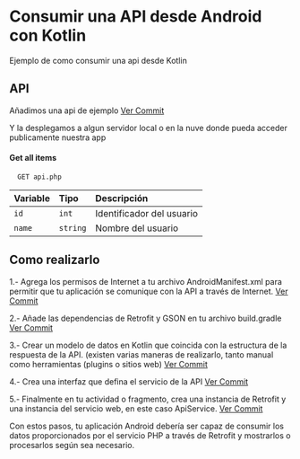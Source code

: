 
# Consumir una API desde Android con Kotlin

Ejemplo de como consumir una api desde Kotlin




## API
Añadimos una api de ejemplo
[Ver Commit](https://github.com/LaniusZ/ApiRestKotlinAndroid/commit/a1d9d9f96f811e53f86b81e2ac71ac882fa0cb3e)

Y la desplegamos a algun servidor local o en la nuve donde pueda acceder publicamente nuestra app

#### Get all items

```http
  GET api.php
```

| Variable | Tipo     | Descripción                |
| :-------- | :------- | :------------------------- |
| `id` | `int` | Identificador del usuario |
| `name` | `string` |  Nombre del usuario |




## Como realizarlo

1.- Agrega los permisos de Internet a tu archivo AndroidManifest.xml para permitir que tu aplicación se comunique con la API a través de Internet.
[Ver Commit](https://github.com/LaniusZ/ApiRestKotlinAndroid/commit/57ed46ad30b05895f63cfd62fe72a8ca3186b9d3)

2.- Añade las dependencias de Retrofit y GSON en tu archivo build.gradle
[Ver Commit](https://github.com/LaniusZ/ApiRestKotlinAndroid/commit/2d437106299619059be1b4b4cd8252e5ed6cfeeb)

3.- Crear un modelo de datos en Kotlin que coincida con la estructura de la respuesta de la API. (existen varias maneras de realizarlo, tanto manual como herramientas (plugins o sitios web)
[Ver Commit](https://github.com/LaniusZ/ApiRestKotlinAndroid/commit/5247fc4c8229aad875f593c630109d1c2294ba1d)

4.- Crea una interfaz que defina el servicio de la API
[Ver Commit](https://github.com/LaniusZ/ApiRestKotlinAndroid/commit/abc97bfb880be9fb96ca14fa0c0523486566f332)

5.- Finalmente en tu actividad o fragmento, crea una instancia de Retrofit y una instancia del servicio web, en este caso ApiService.
[Ver Commit](https://github.com/LaniusZ/ApiRestKotlinAndroid/commit/8cfdee2397d5963fb73fa1f618863aa9ba26d871)

Con estos pasos, tu aplicación Android debería ser capaz de consumir los datos proporcionados por el servicio PHP a través de Retrofit y mostrarlos o procesarlos según sea necesario.